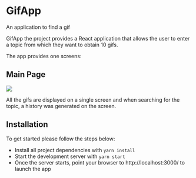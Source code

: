 # GifApp

An application to find a gif 

GifApp the project provides a React application that allows the user to enter a topic from which they want to obtain 10 gifs.

The app provides one screens:

## Main Page

<img src="https://github.com/Majc23/react-gifexpertapp/blob/3c5987e04ff88942331d1aa41efd3dd58d9a8614/GifExpertApp.png" />

All the gifs are displayed on a single screen and when searching for the topic, a history was generated on the screen.

## Installation

To get started please follow the steps below:

- Install all project dependencies with `yarn install`
- Start the development server with `yarn start`
- Once the server starts, point your browser to http://localhost:3000/ to launch the app
